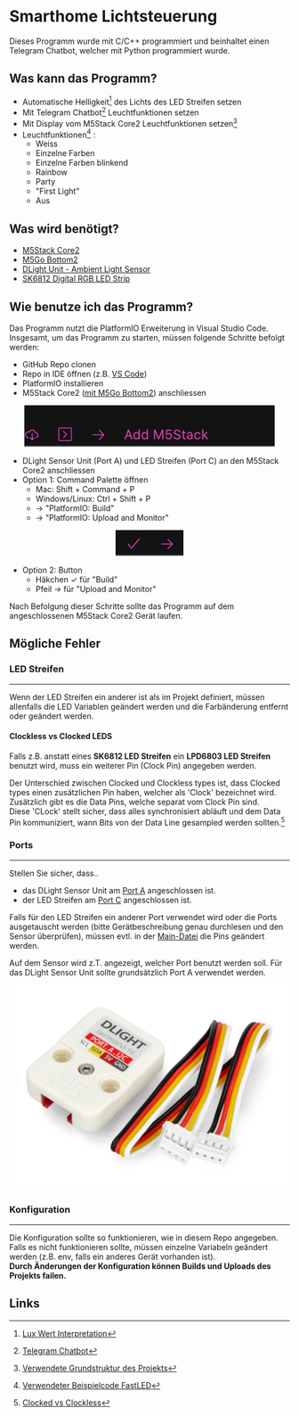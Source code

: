 # Smarthome Lichtsteuerung
Dieses Programm wurde mit C/C++ programmiert und beinhaltet einen Telegram Chatbot, welcher mit Python programmiert wurde. 

## Was kann das Programm? 

* Automatische Helligkeit[^1] des Lichts des LED Streifen setzen
* Mit Telegram Chatbot[^2] Leuchtfunktionen setzen
* Mit Display vom M5Stack Core2 Leuchtfunktionen setzen[^3]
* Leuchtfunktionen[^4] : 
  * Weiss
  * Einzelne Farben
  * Einzelne Farben blinkend
  * Rainbow
  * Party
  * "First Light"
  * Aus


## Was wird benötigt?
* [M5Stack Core2](https://shop.m5stack.com/products/m5stack-core2-esp32-iot-development-kit)
* [M5Go Bottom2](https://shop.m5stack.com/products/m5go-battery-bottom2-for-core2-only)
* [DLight Unit - Ambient Light Sensor](https://shop.m5stack.com/products/dlight-unit-ambient-light-sensor-bh1750fvi-tr)
* [SK6812 Digital RGB LED Strip](https://shop.m5stack.com/products/sk6812-rgb-led-flex-strip)

## Wie benutze ich das Programm?
Das Programm nutzt die PlatformIO Erweiterung in Visual Studio Code. Insgesamt, um das Programm zu starten, müssen folgende Schritte befolgt werden: 
* GitHub Repo clonen
* Repo in IDE öffnen (z.B. [VS Code](https://code.visualstudio.com))
* PlatformIO installieren
* M5Stack Core2 (<u>[mit M5Go Bottom2](https://docs.m5stack.com/en/base/m5go_bottom2)</u>) anschliessen

<p align="center">
  <img src="./docs/addstack.jpg"/>
</p>


* DLight Sensor Unit (Port A) und LED Streifen (Port C) an den M5Stack Core2 anschliessen
* Option 1: Command Palette öffnen
  * Mac: Shift + Command + P
  * Windows/Linux: Ctrl + Shift + P
  * &rarr; "PlatformIO: Build"
  * &rarr; "PlatformIO: Upload and Monitor"

<p align="center">
  <img src="./docs/piosymbols.jpg"/>
</p>

* Option 2: Button
  * Häkchen &#x2713; für "Build"
  * Pfeil &rarr; für "Upload and Monitor"

Nach Befolgung dieser Schritte sollte das Programm auf dem angeschlossenen M5Stack Core2 Gerät laufen. 

## Mögliche Fehler

### LED Streifen
---
Wenn der LED Streifen ein anderer ist als im Projekt definiert, müssen allenfalls die LED Variablen geändert werden und die Farbänderung entfernt oder geändert werden. 

#### Clockless vs Clocked LEDS
Falls z.B. anstatt eines **SK6812 LED Streifen** ein **LPD6803 LED Streifen** benutzt wird, muss ein weiterer Pin (Clock Pin) angegeben werden.

Der Unterschied zwischen Clocked und Clockless types ist, dass Clocked types einen zusätzlichen Pin haben, welcher als 'Clock' bezeichnet wird. Zusätzlich gibt es die Data Pins, welche separat vom Clock Pin sind.   
Diese 'CLock' stellt sicher, dass alles synchronisiert abläuft und dem Data Pin kommuniziert, wann Bits von der Data Line gesampled werden sollten.[^5]

### Ports
---
Stellen Sie sicher, dass..
* das DLight Sensor Unit am <u>Port A</u> angeschlossen ist.
* der LED Streifen am <u>Port C</u> angeschlossen ist. 


Falls für den LED Streifen ein anderer Port verwendet wird oder die Ports ausgetauscht werden (bitte Gerätbeschreibung genau durchlesen und den Sensor überprüfen), müssen evtl. in der [Main-Datei](./src/main.cpp) die Pins geändert werden.

Auf dem Sensor wird z.T. angezeigt, welcher Port benutzt werden soll. Für das DLight Sensor Unit sollte grundsätzlich Port A verwendet werden.

<p align="center">
    <img src="./docs/dlight.jpg"/>
</p>


### Konfiguration
---
Die Konfiguration sollte so funktionieren, wie in diesem Repo angegeben. Falls es nicht funktionieren sollte, müssen einzelne Variabeln geändert werden (z.B. env, falls ein anderes Gerät vorhanden ist).   
**Durch Änderungen der Konfiguration können Builds und Uploads des Projekts failen.**

## Links
[^1]: [Lux Wert Interpretation](https://learn.microsoft.com/de-ch/windows/win32/sensorsapi/understanding-and-interpreting-lux-values)
[^2]: [Telegram Chatbot](https://t.me/lightningmcbot)
[^3]: [Verwendete Grundstruktur des Projekts](https://github.com/alptbz/core2guidemo)
[^4]: [Verwendeter Beispielcode FastLED](https://github.com/FastLED/FastLED/tree/master/examples)
[^5]: [Clocked vs Clockless](https://learn.sparkfun.com/tutorials/serial-peripheral-interface-spi/all#:~:text=SPI%20works%20in%20a%20slightly,bits%20on%20the%20data%20line.)